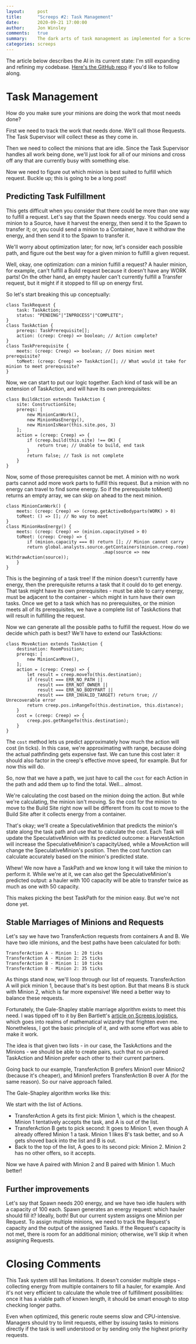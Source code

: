 ```yaml
---
layout:     post
title:      "Screeps #2: Task Management"
date:       2020-09-21 17:00:00
author:     Jon Winsley
comments:   true
summary:    The dark arts of task management as implemented for a Screeps AI
categories: screeps
---
```


The article below describes the AI in its current state: I'm still expanding and refining my codebase. [Here's the GitHub repo](https://github.com/glitchassassin/screeps) if you'd like to follow along.

# Task Management

How do you make sure your minions are doing the work that most needs done?

First we need to track the work that needs done. We'll call those Requests. The Task Supervisor will collect these as they come in.

Then we need to collect the minions that are idle. Since the Task Supervisor handles all work being done, we'll just look for all of our minions and cross off any that are currently busy with something else.

Now we need to figure out which minion is best suited to fulfill which request. Buckle up; this is going to be a long post!

## Predicting Task Fulfillment

This gets difficult when you consider that there could be more than one way to fulfill a request. Let's say that the Spawn needs energy. You could send a minion to a Source, have it harvest the energy, then send it to the Spawn to transfer it; or, you could send a minion to a Container, have it withdraw the energy, and then send it to the Spawn to transfer it.

We'll worry about optimization later; for now, let's consider each possible path, and figure out the best way for a given minion to fulfill a given request.

Well, okay, one optimization: *can* a minion fulfill a request? A hauler minion, for example, can't fulfill a Build request because it doesn't have any WORK parts! On the other hand, an empty hauler can't currently fulfill a Transfer request, but it might if it stopped to fill up on energy first.

So let's start breaking this up conceptually:

```
class TaskRequest {
    task: TaskAction;
    status: "PENDING"|"INPROCESS"|"COMPLETE";
}
class TaskAction {
    prereqs: TaskPrerequisite[];
    action: (creep: Creep) => boolean; // Action complete?
}
class TaskPrerequisite {
    meets: (creep: Creep) => boolean; // Does minion meet prerequisite?
    toMeet: (creep: Creep) => TaskAction[]; // What would it take for minion to meet prerequisite?
}
```

Now, we can start to put our logic together. Each kind of task will be an extension of TaskAction, and will have its own prerequisites:

```
class BuildAction extends TaskAction {
    site: ConstructionSite;
    prereqs: [
        new MinionCanWork(),
        new MinionHasEnergy(),
        new MinionIsNear(this.site.pos, 3)
    ];
    action = (creep: Creep) => {
        if (creep.build(this.site) !== OK) {
            return true; // Unable to build, end task
        }
        return false; // Task is not complete
    }
}
```

Now, some of those prerequisites cannot be met. A minion with no work parts cannot add more work parts to fulfill this request. But a minion with no energy can travel to find some energy. So if the prerequisite toMeet() returns an empty array, we can skip on ahead to the next minion.

```
class MinionCanWork() {
    meets: (creep: Creep) => (creep.getActiveBodyparts(WORK) > 0)
    toMeet: () => []; // No way to meet
}
class MinionHasEnergy() {
    meets: (creep: Creep) => (minion.capacityUsed > 0)
    toMeet: (creep: Creep) => {
        if (minion.capacity === 0) return []; // Minion cannot carry
        return global.analysts.source.getContainers(minion.creep.room)
                                     .map(source => new WithdrawAction(source));
    }
}
```

This is the beginning of a task tree! If the minion doesn't currently have energy, then the prerequisite returns a task that it could do to get energy. That task might have its own prerequisites - must be able to carry energy, must be adjacent to the container - which might in turn have their own tasks. Once we get to a task which has no prerequisites, or the minion meets all of its prerequisites, we have a complete list of TaskActions that will result in fulfilling the request.

Now we can generate all the possible paths to fulfill the request. How do we decide which path is best? We'll have to extend our TaskActions:

```
class MoveAction extends TaskAction {
    destination: RoomPosition;
    prereqs: [
        new MinionCanMove(),
    ];
    action = (creep: Creep) => {
        let result = creep.moveTo(this.destination);
        if (result === ERR_NO_PATH ||
            result === ERR_NOT_OWNER ||
            result === ERR_NO_BODYPART ||
            result === ERR_INVALID_TARGET) return true; // Unrecoverable error
        return creep.pos.inRangeTo(this.destination, this.distance);
    }
    cost = (creep: Creep) => {
        creep.pos.getRangeTo(this.destination);
    }
}
```

The `cost` method lets us predict approximately how much the action will cost (in ticks). In this case, we're approximating with range, because doing the actual pathfinding gets expensive fast. We can tune this cost later: it should also factor in the creep's effective move speed, for example. But for now this will do.

So, now that we have a path, we just have to call the `cost` for each Action in the path and add them up to find the total. Well... almost.

We're calculating the cost based on the minion doing the action. But while we're calculating, the minion isn't moving. So the cost for the minion to move to the Build Site right now will be different from its cost to move to the Build Site after it collects energy from a container.

That's okay; we'll create a SpeculativeMinion that predicts the minion's state along the task path and use that to calculate the cost. Each Task will update the SpeculativeMinion with its predicted outcome: a HarvestAction will increase the SpeculativeMinion's capacityUsed, while a MoveAction will change the SpeculativeMinion's position. Then the cost function can calculate accurately based on the minion's predicted state.

Whew! We now have a TaskPath and we know long it will take the minion to perform it. While we're at it, we can also get the SpeculativeMinion's predicted output: a hauler with 100 capacity will be able to transfer twice as much as one with 50 capacity.

This makes picking the best TaskPath for the minion easy. But we're not done yet.

## Stable Marriages of Minions and Requests

Let's say we have two TransferAction requests from containers A and B. We have two idle minions, and the best paths have been calculated for both:

```
TransferAction A - Minion 1: 20 ticks
TransferAction A - Minion 2: 25 ticks
TransferAction B - Minion 1: 10 ticks
TransferAction B - Minion 2: 35 ticks
```

As things stand now, we'll loop through our list of requests. TransferAction A will pick minion 1, because that's its best option. But that means B is stuck with Minion 2, which is far more expensive! We need a better way to balance these requests.

Fortunately, the Gale-Shapley stable marriage algorithm exists to meet this need. I was tipped off to it by Ben Bartlett's [article on Screeps logistics](https://bencbartlett.wordpress.com/2018/03/28/screeps-4-hauling-is-np-hard/), which goes into realms of mathematical wizardry that frighten even me. Nonetheless, I got the basic principle of it, and with some effort was able to make it work.

The idea is that given two lists - in our case, the TaskActions and the Minions - we should be able to create pairs, such that no un-paired TaskAction and Minion prefer each other to their current partners.

Going back to our example, TransferAction B prefers Minion1 over Minion2 (because it's cheaper), and Minion1 prefers TransferAction B over A (for the same reason). So our naive approach failed.

The Gale-Shapley algorithm works like this:

We start with the list of Actions.

* TransferAction A gets its first pick: Minion 1, which is the cheapest. Minion 1 tentatively accepts the task, and A is out of the list.
* TransferAction B gets to pick second: It goes to Minion 1, even though A already offered Minion 1 a task. Minion 1 likes B's task better, and so A gets shoved back into the list and B is out.
* Back to the top of the list, A goes to its second pick: Minion 2. Minion 2 has no other offers, so it accepts.

Now we have A paired with Minion 2 and B paired with Minion 1. Much better!

## Further improvements

Let's say that Spawn needs 200 energy, and we have two idle haulers with a capacity of 100 each. Spawn generates an energy request: which hauler should fill it? Ideally, both! But our current system assigns one Minion per Request. To assign multiple minions, we need to track the Request's capacity and the output of the assigned Tasks. If the Request's capacity is not met, there is room for an additional minion; otherwise, we'll skip it when assigning Requests.

# Closing Comments

This Task system still has limitations. It doesn't consider multiple steps - collecting energy from multiple containers to fill a hauler, for example. And it's not very efficient to calculate the whole tree of fulfillment possibilities: once it has a viable path of known length, it should be smart enough to stop checking longer paths.

Even when optimized, this generic route seems slow and CPU-intensive. Managers should try to limit requests, either by issuing tasks to minions directly if the task is well understood or by sending only the highest priority requests.